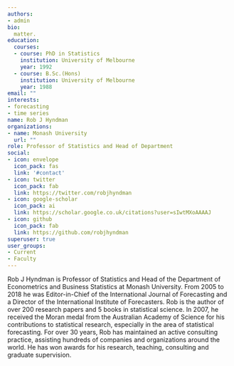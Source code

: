 ```yaml
---
authors:
- admin
bio: 
  matter.
education:
  courses:
  - course: PhD in Statistics
    institution: University of Melbourne
    year: 1992
  - course: B.Sc.(Hons)
    institution: University of Melbourne
    year: 1988
email: ""
interests:
- forecasting
- time series
name: Rob J Hyndman
organizations:
- name: Monash University
  url: ""
role: Professor of Statistics and Head of Department
social:
- icon: envelope
  icon_pack: fas
  link: '#contact'
- icon: twitter
  icon_pack: fab
  link: https://twitter.com/robjhyndman
- icon: google-scholar
  icon_pack: ai
  link: https://scholar.google.co.uk/citations?user=sIwtMXoAAAAJ
- icon: github
  icon_pack: fab
  link: https://github.com/robjhyndman
superuser: true
user_groups:
- Current
- Faculty
---
```


Rob J Hyndman is Professor of Statistics and Head of the Department of Econometrics and Business Statistics at Monash University. From 2005 to 2018 he was Editor-in-Chief of the International Journal of Forecasting and a Director of the International Institute of Forecasters. Rob is the author of over 200 research papers and 5 books in statistical science. In 2007, he received the Moran medal from the Australian Academy of Science for his contributions to statistical research, especially in the area of statistical forecasting. For over 30 years, Rob has maintained an active consulting practice, assisting hundreds of companies and organizations around the world. He has won awards for his research, teaching, consulting and graduate supervision.